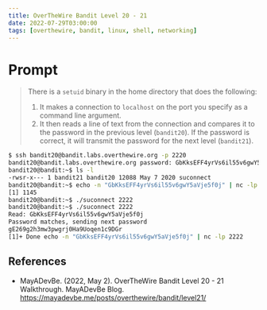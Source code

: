 ```yaml
---
title: OverTheWire Bandit Level 20 - 21
date: 2022-07-29T03:00:00
tags: [overthewire, bandit, linux, shell, networking]
---
```

# Prompt
> There is a `setuid` binary in the home directory that does the following:
> 1. It makes a connection to `localhost` on the port you specify as a command line argument.
> 1. It then reads a line of text from the connection and compares it to the password in the previous level (`bandit20`). If the password is correct, it will transmit the password for the next level (`bandit21`).

```sh
$ ssh bandit20@bandit.labs.overthewire.org -p 2220
bandit20@bandit.labs.overthewire.org password: GbKksEFF4yrVs6il55v6gwY5aVje5f0j
bandit20@bandit:~$ ls -l
-rwsr-x--- 1 bandit21 bandit20 12088 May 7 2020 suconnect
bandit20@bandit:~$ echo -n "GbKksEFF4yrVs6il55v6gwY5aVje5f0j" | nc -lp 2222 &
[1] 1145
bandit20@bandit:~$ ./suconnect 2222
bandit20@bandit:~$ ./suconnect 2222
Read: GbKksEFF4yrVs6il55v6gwY5aVje5f0j
Password matches, sending next password
gE269g2h3mw3pwgrj0Ha9Uoqen1c9DGr
[1]+ Done echo -n "GbKksEFF4yrVs6il55v6gwY5aVje5f0j" | nc -lp 2222
```

## References
* MayADevBe. (2022, May 2). OverTheWire Bandit Level 20 - 21 Walkthrough. MayADevBe Blog. <https://mayadevbe.me/posts/overthewire/bandit/level21/>